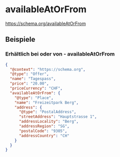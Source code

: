 # availableAtOrFrom
https://schema.org/availableAtOrFrom



## Beispiele

### Erhältlich bei oder von - availableAtOrFrom
``` json
{
  "@context": "https://schema.org",
  "@type": "Offer",
  "name": "Tagespass",
  "price": "20.00",
  "priceCurrency": "CHF",
  "availableAtOrFrom": {
    "@type": "Place",
    "name": "Freizeitpark Berg",
    "address": {
      "@type": "PostalAddress",
      "streetAddress": "Hauptstrasse 1",
      "addressLocality": "Berg",
      "addressRegion": "SG",
      "postalCode": "9305",
      "addressCountry": "CH"
    }
  }
}

```